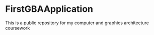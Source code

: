 # FirstGBAApplication
This is a public repository for my computer and graphics architecture coursework
